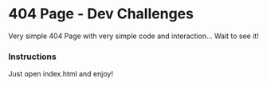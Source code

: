 # 404 Page - Dev Challenges
Very simple 404 Page with very simple code and interaction... Wait to see it!

### Instructions
Just open index.html and enjoy!
